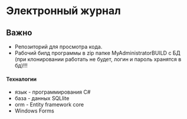 # Электронный журнал

## Важно
- Репозиторий для просмотра кода.
- Рабочий билд программы в zip папке MyAdministratorBUILD c БД (при клонировании работать не будет, логин и пароль хранятся в бд)!!!

#### Техналогии
- язык - программирования C#
- база - данных SQLlite
- orm - Entity framework core
- Windows Forms

